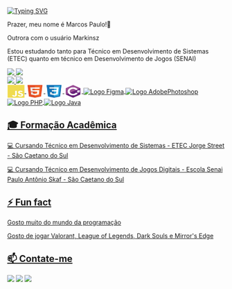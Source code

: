 <div>
<a href="https://git.io/typing-svg"><img src="https://readme-typing-svg.demolab.com?font=Silkscreen&weight=900&duration=2500&pause=700&color=007EF7&background=FF000000&center=true&random=false&width=435&lines=Welcome+to+my+Bio!+(%E3%81%A3+%CD%A1%E1%B5%94%E2%80%AF%E3%85%85+%CD%A1%E1%B5%94)%E3%81%A3!+;Bem+vindo+%C3%A0+minha+Bio!++(%E3%81%A3+%CD%A1%E1%B5%94%E2%80%AF%E3%85%85+%CD%A1%E1%B5%94)%E3%81%A3!+" alt="Typing SVG" /></a>
</div>

<div>
<p>Prazer, meu nome é Marcos Paulo!👋</p>

<p>Outrora com o usuário Markinsz</p>

<p>Estou estudando tanto para Técnico em Desenvolvimento de Sistemas (ETEC) quanto em técnico em Desenvolvimento de Jogos (SENAI)</p>
</div>

<div>
    <a href="https://github.com/Markinsz">
    <img height="180em" src="https://github-readme-stats.vercel.app/api?username=Markinsz&show_icons=true&theme=dark&include_all_commits=true&count_private=true"/>
    <img height="180em" src="https://github-readme-stats.vercel.app/api/top-langs/?username=Markinsz&layout=compact&langs_count=7&theme=dark"/>
</div>
<div>
    <a href="https://github.com/MarkPSM">
    <img height="180em" src="https://github-readme-stats.vercel.app/api?username=MarkPSM&show_icons=true&theme=dark&include_all_commits=true&count_private=true"/>
    <img height="180em" src="https://github-readme-stats.vercel.app/api/top-langs/?username=MarkPSM&layout=compact&langs_count=7&theme=dark"/>
</div>
<div>
    <img align="center" alt="Logo JS" height="30" width="40" src="https://raw.githubusercontent.com/devicons/devicon/master/icons/javascript/javascript-plain.svg">
    <img align="center" alt="Logo HTML" height="30" width="40" src="https://raw.githubusercontent.com/devicons/devicon/master/icons/html5/html5-original.svg">
    <img align="center" alt="Logo CSS" height="30" width="40" src="https://raw.githubusercontent.com/devicons/devicon/master/icons/css3/css3-original.svg">
    <img align="center" alt="Logo Csharp" height="30" width="40" src="https://raw.githubusercontent.com/devicons/devicon/master/icons/csharp/csharp-original.svg">
    <img align="center"  alt="Logo Figma" height="30" width="40" src="https://cdn.jsdelivr.net/gh/devicons/devicon/icons/figma/figma-original.svg"/>
    <img align="center"  alt="Logo AdobePhotoshop" height="30" width="40"src="https://skillicons.dev/icons?i=ps"/>
    <img align="center" alt="Logo PHP" height="40" width="40" src="https://cdn.jsdelivr.net/gh/devicons/devicon@latest/icons/php/php-original.svg"/>
    <img align="center" alt="Logo Java" height="40" width="30" src="https://cdn.jsdelivr.net/gh/devicons/devicon@latest/icons/java/java-original.svg" />
</div>

<div>
  <h2>🎓 Formação Acadêmica</h2> 
    <p>💻 Cursando Técnico em Desenvolvimento de Sistemas - ETEC Jorge Street - São Caetano do Sul</p> 
    <p>💻 Cursando Técnico em Desenvolvimento de Jogos Digitais - Escola Senai Paulo Antônio Skaf - São Caetano do Sul</p> 
</div>

<div>
  <h2>⚡ Fun fact</h2>
  <p>Gosto muito do mundo da programação</p>
  <p>Gosto de jogar Valorant, League of Legends, Dark Souls e Mirror's Edge</p>
</div>

<div>
  <h2>📫 Contate-me</h2>
  <a href="https://discord.gg/bGrKFmtgCE" target="_blank"><img src="https://img.shields.io/badge/Discord-7289DA?style=for-the-badge&logo=discord&logoColor=white" target="_blank"></a> 
  <a href = "mailto:markins.psm@gmail.com"><img src="https://img.shields.io/badge/Gmail-D14836?style=for-the-badge&logo=gmail&logoColor=white" target="_blank"></a>
  <a href="https://www.linkedin.com/in/marcos-paulo-santana-macedo-4825632bb/" target="_blank"><img src="https://img.shields.io/badge/-LinkedIn-%230077B5?style=for-the-badge&logo=linkedin&logoColor=white" target="_blank"></a>
</div>
